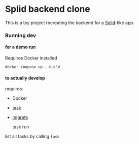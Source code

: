 # Splid backend clone

This is a toy project recreating the backend for a [Splid](https://play.google.com/store/apps/details?id=splid.teamturtle.com.splid)-like app.
 
### Running dev

#### for a demo run
Requires Docker installed
    
    docker compose up --build

#### to actually develop 
requires:
- Docker 
- [task](https://taskfile.dev) 
- [migrate](https://github.com/golang-migrate/migrate) 


    task run

list all tasks by calling `task`






